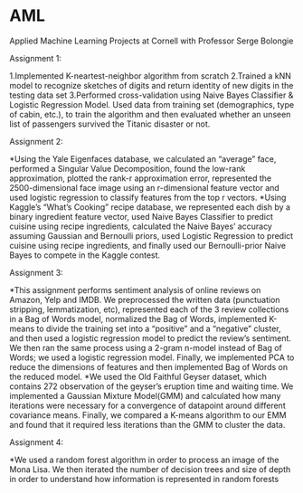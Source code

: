 # AML
Applied Machine Learning Projects at Cornell with Professor Serge Bolongie

Assignment 1:

1.Implemented K-neartest-neighbor algorithm from scratch
2.Trained a kNN model to recognize sketches of digits and return identity of new digits in the testing data set
3.Performed cross-validation using Naive Bayes Classifier & Logistic Regression Model. Used data from training set (demographics, type of cabin, etc.), to train the algorithm and then evaluated whether an unseen list of passengers survived the Titanic disaster or not.

Assignment 2:

*Using the Yale Eigenfaces database, we calculated an “average” face, performed a Singular Value Decomposition, found the low-rank approximation, plotted the rank-r approximation error, represented the 2500-dimensional face image using an r-dimensional feature vector and used logistic regression to classify features from the top r vectors.
*Using Kaggle’s “What’s Cooking” recipe database, we represented each dish by a binary ingredient feature vector, used Naive Bayes Classifier to predict cuisine using recipe ingredients, calculated the Naive Bayes’ accuracy assuming Gaussian and Bernoulli priors, used Logistic Regression to predict cuisine using recipe ingredients, and finally used our Bernoulli-prior Naive Bayes to compete in the Kaggle contest.

Assignment 3:

*This assignment performs sentiment analysis of online reviews on Amazon, Yelp and IMDB. We preprocessed the written data (punctuation stripping, lemmatization, etc), represented each of the 3 review collections in a Bag of Words model, normalized the Bag of Words, implemented K-means to divide the training set into a “positive” and a “negative” cluster, and then used a logistic regression model to predict the review’s sentiment. We then ran the same process using a 2-gram n-model instead of Bag of Words; we used a logistic regression model. Finally, we implemented PCA to reduce the dimensions of features and then implemented Bag of Words on the reduced model.
*We used the Old Faithful Geyser dataset, which contains 272 observation of the geyser’s eruption time and waiting time. We implemented a Gaussian Mixture Model(GMM) and calculated how many iterations were necessary for a convergence of datapoint around different covariance means. Finally, we compared a K-means algorithm to our EMM and found that it required less iterations than the GMM to cluster the data.

Assignment 4:

*We used a random forest algorithm in order to process an image of the Mona Lisa. We then iterated the number of decision trees and size of depth in order to understand how information is represented in random forests
